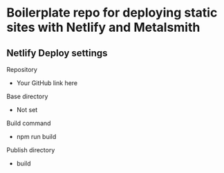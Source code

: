# Boilerplate repo for deploying static sites with Netlify and Metalsmith

## Netlify Deploy settings

Repository
- Your GitHub link here
    
Base directory
- Not set

Build command
- npm run build

Publish directory
- build
